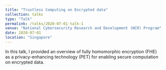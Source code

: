 ```yaml
---
title: "Trustless Computing on Encrypted data"
collection: talks
type: "Talk"
permalink: /talks/2020-07-01-talk-1
venue: "National Cybersecurity Research and Development (NCR) Program"
date: 2020-07-01
location: "Singapore"
---
```


In this talk, I provided an overview of fully homomorphic encryption (FHE) as a privacy-enhancing technology (PET) for enabling secure computation on encrypted data.  
